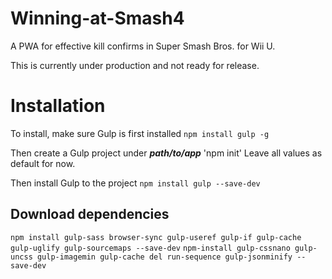 # Winning-at-Smash4
A PWA for effective kill confirms in Super Smash Bros. for Wii U.

This is currently under production and not ready for release.

# Installation
To install, make sure Gulp is first installed `npm install gulp -g`

Then create a Gulp project under **_path/to/app_** 'npm init'
Leave all values as default for now.

Then install Gulp to the project `npm install gulp --save-dev`

## Download dependencies

`npm install gulp-sass browser-sync gulp-useref gulp-if gulp-cache gulp-uglify gulp-sourcemaps --save-dev`
`npm-install gulp-cssnano gulp-uncss gulp-imagemin gulp-cache del run-sequence gulp-jsonminify --save-dev`